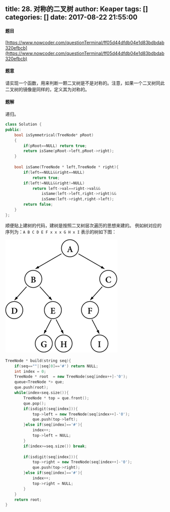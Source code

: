 title: 28. 对称的二叉树
author: Keaper
tags: []
categories: []
date: 2017-08-22 21:55:00
---
#### 题目
[https://www.nowcoder.com/questionTerminal/ff05d44dfdb04e1d83bdbdab320efbcb](https://www.nowcoder.com/questionTerminal/ff05d44dfdb04e1d83bdbdab320efbcb)
#### 题意
请实现一个函数，用来判断一颗二叉树是不是对称的。注意，如果一个二叉树同此二叉树的镜像是同样的，定义其为对称的。
#### 题解
递归。
```cpp
class Solution {
public:
    bool isSymmetrical(TreeNode* pRoot)
    {
        if(pRoot==NULL) return true;
        return isSame(pRoot->left,pRoot->right);
    }

    bool isSame(TreeNode * left,TreeNode * right){
        if(left==NULL&&right==NULL)
            return true;
        if(left!=NULL&&right!=NULL)
            return left->val==right->val&&
                isSame(left->left,right->right)&&
                isSame(left->right,right->left);
        return false;
    }
};
```
顺便贴上建树的代码，建树是按照二叉树层次遍历的思想来建的。
例如树对应的序列为：`A B C D E F x x x G H x I`
表示的树如下图：

![](https://raw.githubusercontent.com/J-keaper/J-keaper.github.io/master/images/pasted-1.png)

```cpp
TreeNode * build(string seq){
    if(seq==""||seq[0]=='#') return NULL;
    int index = 0;
    TreeNode * root  = new TreeNode(seq[index++]-'0');
    queue<TreeNode *> que;
    que.push(root);
    while(index<seq.size()){
        TreeNode * top = que.front();
        que.pop();
        if(isdigit(seq[index])){
            top->left = new TreeNode(seq[index++]-'0');
            que.push(top->left);
        }else if(seq[index]=='#'){
            index++;
            top->left = NULL;
        }
        if(index>=seq.size()) break;

        if(isdigit(seq[index])){
            top->right = new TreeNode(seq[index++]-'0');
            que.push(top->right);
        }else if(seq[index]=='#'){
            index++;
            top->right = NULL;
        }
    }
    return root;
}
```